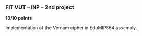 ### FIT VUT – INP – 2nd project
**10/10 points**

Implementation of the Vernam cipher in EduMIPS64 assembly.
